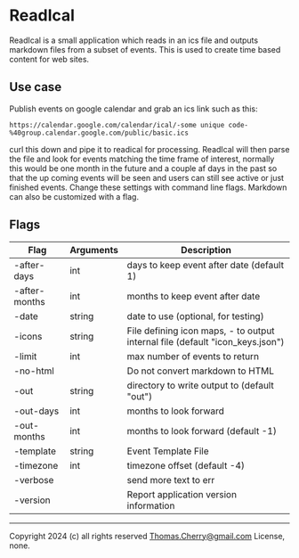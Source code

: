 # ReadIcal

ReadIcal is a small application which reads in an ics file and outputs markdown files from a subset of events. This is used to create time based content for web sites.

## Use case

Publish events on google calendar and grab an ics link such as this:

    https://calendar.google.com/calendar/ical/-some unique code-%40group.calendar.google.com/public/basic.ics

curl this down and pipe it to readical for processing. ReadIcal will then parse the file and look for events matching the time frame of interest, normally this would be one month in the future and a couple af days in the past so that the up coming events will be seen and users can still see active or just finished events. Change these settings with command line flags. Markdown can also be customized with a flag.

## Flags

| Flag          | Arguments | Description |
| ------------- | --------- | ----------- |
| -after-days   | int       | days to keep event after date (default 1)
| -after-months | int       | months to keep event after date
|  -date        | string    | date to use (optional, for testing)
|  -icons       | string    | File defining icon maps, - to output internal file (default "icon_keys.json")
|  -limit       | int       | max number of events to return
|  -no-html     |           | Do not convert markdown to HTML
|  -out         | string    | directory to write output to (default "out")
|  -out-days    | int       | months to look forward
|  -out-months  | int       | months to look forward (default -1)
|  -template    | string    | Event Template File
|  -timezone    | int       | timezone offset (default -4)
|  -verbose     |           | send more text to err
|  -version     |           | Report application version information

---
Copyright 2024 (c) all rights reserved Thomas.Cherry@gmail.com
License, none.
